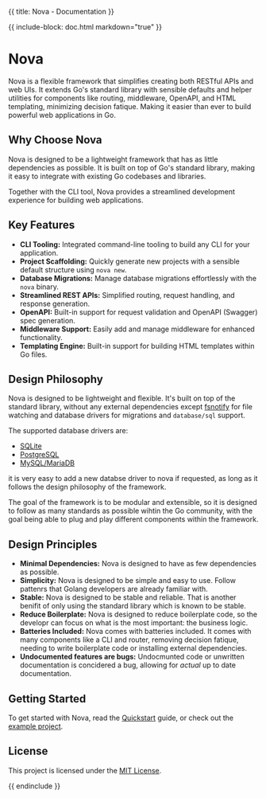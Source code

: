 {{ title: Nova - Documentation }}

{{ include-block: doc.html markdown="true" }}

# Nova

Nova is a flexible framework that simplifies creating both RESTful APIs and web UIs.
It extends Go's standard library with sensible defaults and helper utilities for components like routing, middleware, OpenAPI, and HTML templating, minimizing decision fatique.
Making it easier than ever to build powerful web applications in Go.

## Why Choose Nova

Nova is designed to be a lightweight framework that has as little dependencies as possible.
It is built on top of Go's standard library, making it easy to integrate with existing Go codebases and libraries.

Together with the CLI tool, Nova provides a streamlined development experience for building web applications.

## Key Features

- **CLI Tooling:** Integrated command-line tooling to build any CLI for your application.
- **Project Scaffolding:** Quickly generate new projects with a sensible default structure using `nova new`.
- **Database Migrations:** Manage database migrations effortlessly with the `nova` binary.
- **Streamlined REST APIs:** Simplified routing, request handling, and response generation.
- **OpenAPI:** Built-in support for request validation and OpenAPI (Swagger) spec generation.
- **Middleware Support:** Easily add and manage middleware for enhanced functionality.
- **Templating Engine:** Built-in support for building HTML templates within Go files.

## Design Philosophy

Nova is designed to be lightweight and flexible. It's built on top of the standard library,
without any external dependencies except [fsnotify](https://github.com/fsnotify/fsnotify)
for file watching and database drivers for migrations and `database/sql` support.

The supported database drivers are:

- [SQLite](https://github.com/mattn/go-sqlite3)
- [PostgreSQL](https://github.com/lib/pq)
- [MySQL/MariaDB](https://github.com/go-sql-driver/mysql)

it is very easy to add a new databse driver
to nova if requested, as long as it follows the design philosophy of the framework.

The goal of the framework is to be modular and extensible, so it is designed to follow as many
standards as possible wihtin the Go community, with the goal being able to plug and play different components within the framework.

## Design Principles

- **Minimal Dependencies:** Nova is designed to have as few dependencies as possible.
- **Simplicity:** Nova is designed to be simple and easy to use. Follow pattenrs that Golang developers are already familiar with.
- **Stable:** Nova is designed to be stable and reliable. That is another benifit of only using the standard library which is known to be stable.
- **Reduce Boilerplate:** Nova is designed to reduce boilerplate code, so the developr can focus on what is the most important: the business logic.
- **Batteries Included:** Nova comes with batteries included. It comes with many components like a CLI and router, removing decision fatique, needing to write boilerplate code or installing external dependencies.
- **Undocumented features are bugs:** Undocmunted code or unwritten documentation is concidered a bug, allowing for _actual_ up to date documentation.

## Getting Started

To get started with Nova, read the [Quickstart](./quickstart.html) guide, or check out the [example project](https://github.com/xlc-dev/novaexample).

## License

This project is licensed under the [MIT License](https://github.com/xlc-dev/nova/blob/main/LICENSE).

{{ endinclude }}

